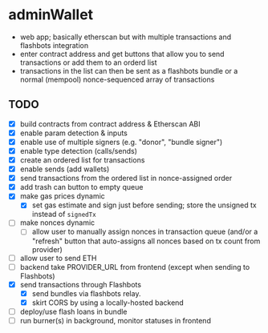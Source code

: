 # adminWallet

* web app; basically etherscan but with multiple transactions and flashbots integration
* enter contract address and get buttons that allow you to send transactions or add them to an orderd list
* transactions in the list can then be sent as a flashbots bundle or a normal (mempool) nonce-sequenced array of transactions

## TODO

* [x] build contracts from contract address & Etherscan ABI
* [x] enable param detection & inputs
* [x] enable use of multiple signers (e.g. "donor", "bundle signer")
* [x] enable type detection (calls/sends)
* [x] create an ordered list for transactions
* [x] enable sends (add wallets)
* [x] send transactions from the ordered list in nonce-assigned order
* [x] add trash can button to empty queue
* [x] make gas prices dynamic
  * [x] set gas estimate and sign just before sending; store the unsigned tx instead of `signedTx`
* [ ] make nonces dynamic
  * [ ] allow user to manually assign nonces in transaction queue (and/or a "refresh" button that auto-assigns all nonces based on tx count from provider)
* [ ] allow user to send ETH
* [ ] backend take PROVIDER_URL from frontend (except when sending to Flashbots)
* [x] send transactions through Flashbots
  * [x] send bundles via flashbots relay.
  * [x] skirt CORS by using a locally-hosted backend
* [ ] deploy/use flash loans in bundle
* [ ] run burner(s) in background, monitor statuses in frontend
